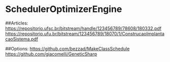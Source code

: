 # SchedulerOptimizerEngine

##Articles:
https://repositorio.ufsc.br/bitstream/handle/123456789/78608/180332.pdf
https://repositorio.ufu.br/bitstream/123456789/18070/1/ConstrucaoImplantacaoSistema.pdf


##Options:
https://github.com/bezzad/MakeClassSchedule
https://github.com/giacomelli/GeneticSharp
